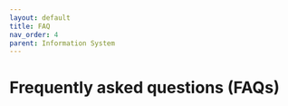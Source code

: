 ```yaml
---
layout: default
title: FAQ
nav_order: 4
parent: Information System
---
```


# Frequently asked questions (FAQs)

